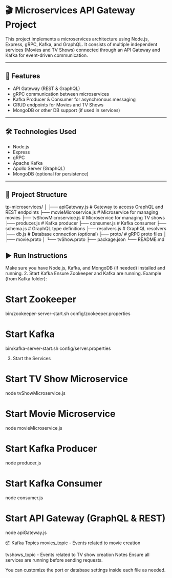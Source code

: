 # 🎬 Microservices API Gateway Project

This project implements a microservices architecture using Node.js, Express, gRPC, Kafka, and GraphQL. It consists of multiple independent services (Movies and TV Shows) connected through an API Gateway and Kafka for event-driven communication.

---

## 🚀 Features

- API Gateway (REST & GraphQL)
- gRPC communication between microservices
- Kafka Producer & Consumer for asynchronous messaging
- CRUD endpoints for Movies and TV Shows
- MongoDB or other DB support (if used in services)

---

## 🛠️ Technologies Used

- Node.js
- Express
- gRPC
- Apache Kafka
- Apollo Server (GraphQL)
- MongoDB (optional for persistence)

---

## 📁 Project Structure

tp-microservices/
│
├── apiGateway.js # Gateway to access GraphQL and REST endpoints
├── movieMicroservice.js # Microservice for managing movies
├── tvShowMicroservice.js # Microservice for managing TV shows
├── producer.js # Kafka producer
├── consumer.js # Kafka consumer
├── schema.js # GraphQL type definitions
├── resolvers.js # GraphQL resolvers
├── db.js # Database connection (optional)
├── proto/ # gRPC proto files
│ ├── movie.proto
│ └── tvShow.proto
├── package.json
└── README.md
## ▶️ Run Instructions

Make sure you have Node.js, Kafka, and MongoDB (if needed) installed and running.
2. Start Kafka
Ensure Zookeeper and Kafka are running. Example (from Kafka folder):
# Start Zookeeper
bin/zookeeper-server-start.sh config/zookeeper.properties

# Start Kafka
bin/kafka-server-start.sh config/server.properties

3. Start the Services
# Start TV Show Microservice
node tvShowMicroservice.js

# Start Movie Microservice
node movieMicroservice.js

# Start Kafka Producer
node producer.js

# Start Kafka Consumer
node consumer.js

# Start API Gateway (GraphQL & REST)
node apiGateway.js

📦 Kafka Topics
movies_topic - Events related to movie creation

tvshows_topic - Events related to TV show creation
 Notes
Ensure all services are running before sending requests.

You can customize the port or database settings inside each file as needed.
